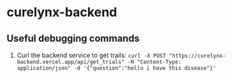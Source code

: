 # curelynx-backend

## Useful debugging commands
1. Curl the backend service to get trails:
```curl -X POST "https://curelynx-backend.vercel.app/api/get_trials" -H "Content-Type: application/json" -d '{"question":"hello i have this disease"}'```